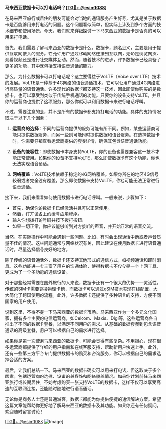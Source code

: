 **马来西亚数据卡可以打电话吗？[[TG💪+ @esim1088](https://t.me/s/esim1088)]**

在马来西亚旅行或居住的朋友可能会对当地的通讯服务产生好奇，尤其是关于数据卡是否能够用来打电话的问题。这个问题看似简单，但实际上涉及到多个方面的技术细节和使用场景。今天，我们就来详细探讨一下马来西亚的数据卡是否真的可以用来打电话。

首先，我们需要了解马来西亚的数据卡是什么。数据卡，顾名思义，主要是用于提供互联网接入的服务。它允许用户通过移动网络连接到互联网，无论是浏览网页、观看视频还是进行社交媒体互动。然而，随着技术的进步，许多数据卡已经具备了更多的功能，其中就包括支持语音通话的能力。

那么，为什么数据卡可以打电话呢？这主要得益于VoLTE（Voice over LTE）技术的发展。VoLTE是一种基于4G网络的语音通话技术，它可以让用户通过4G网络进行高质量的语音通话。许多现代的数据卡都支持这一技术，因此即使你购买的是数据卡，也可以享受到类似于传统手机通话的功能。只要你的设备支持VoLTE，并且你的运营商也提供了这项服务，那么你就可以利用数据卡来进行电话呼叫。

不过，需要注意的是，并不是所有的数据卡都支持打电话的功能。具体的支持情况取决于以下几个因素：

1. **运营商的选择**：不同的运营商提供的服务可能有所不同。例如，某些运营商可能只提供数据服务，而另一些则可能同时提供数据和语音服务。在选择数据卡时，你需要仔细查看运营商提供的套餐详情，确保其包含语音通话功能。

2. **设备的兼容性**：即使数据卡本身支持VoLTE，你的设备也需要兼容这一技术才能正常使用。如果你的设备不支持VoLTE，那么即使数据卡有这个功能，你也无法实现语音通话。

3. **网络覆盖**：VoLTE技术依赖于稳定的4G网络覆盖。如果你所在的地区4G信号较弱或者完全没有覆盖，那么即使数据卡支持VoLTE，你也可能无法正常进行语音通话。

接下来，我们来看看如何使用数据卡进行电话呼叫。一般来说，步骤如下：

- 首先，确保你的数据卡已经激活并且可以正常使用。
- 然后，打开设备上的拨号应用程序。
- 输入你想拨打的号码并按下拨打按钮。
- 如果一切正常，你应该能够听到对方接听的声音，并开始正常的语音交流。

当然，在实际操作中可能会遇到一些问题。比如，有时会出现通话中断或者声音质量不佳的情况。这些问题通常与网络状况有关，因此建议在使用数据卡进行语音通话时，尽量选择信号良好的地方。

除了传统的语音通话外，数据卡还支持其他形式的通信方式，如视频通话和即时消息。这些功能进一步丰富了用户的沟通体验，使得数据卡不仅仅是一个上网工具，更成为了一个多功能的通信设备。

对于那些经常需要在国外旅行的人来说，数据卡还有一个很大的优势——灵活性。传统的SIM卡需要更换物理卡槽，而数据卡可以通过eSIM技术实现在线配置，大大简化了跨国使用的流程。此外，许多数据卡还提供了多种语言的支持，方便不同国家的用户使用。

说到这里，不得不提一下马来西亚的数据卡市场。马来西亚作为一个多元文化国家，拥有多个主要的电信运营商，如Celcom、Maxis、Digi等。这些运营商各自推出了不同的数据卡套餐，以满足不同用户的需求。从基础的数据套餐到包含语音通话的高级套餐，用户可以根据自己的需求进行选择。

如果你是第一次使用马来西亚的数据卡，可能会觉得有些复杂。不用担心，现在很多运营商都提供了详细的用户指南和在线客服支持，帮助新用户快速上手。此外，还有一些第三方平台专门提供数据卡的购买和咨询服务，你可以根据自己的需求选择合适的方案。

最后，让我们总结一下。马来西亚的数据卡确实可以用来打电话，但这取决于多个因素，包括运营商的选择、设备的兼容性和网络覆盖情况。如果你计划前往马来西亚旅行或长期居住，不妨考虑购买一张支持VoLTE的数据卡，这样不仅可以享受高速的互联网连接，还能随时随地进行语音通话。

无论你是商务人士还是普通游客，数据卡都能为你提供便捷的通信解决方案。希望这篇文章能帮助你更好地了解马来西亚的数据卡及其功能。如果你还有任何疑问，欢迎随时留言讨论！

[[TG💪+ @esim1088](https://t.me/s/esim1088) ![Image](https://i.postimg.cc/4NQfJmqS/Snipaste-2025-05-13-00-14-12.png)]
